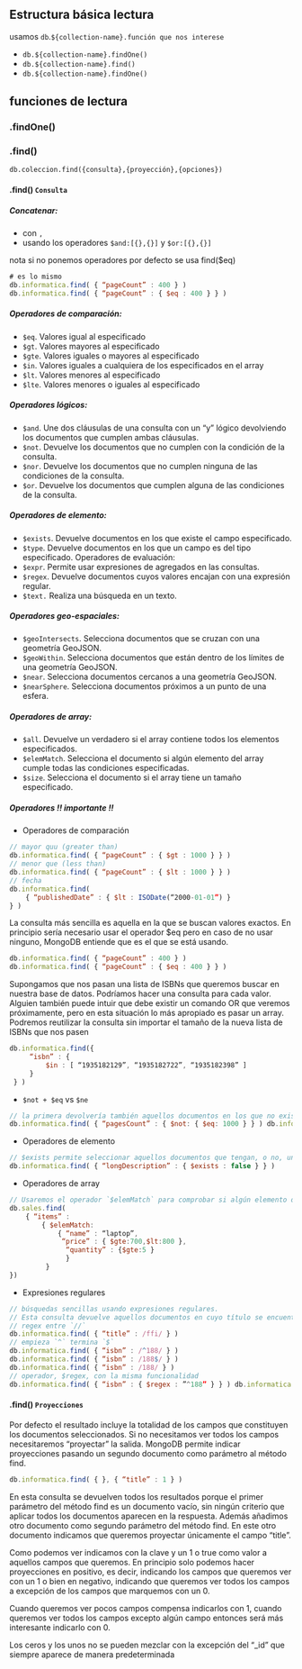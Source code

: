 <!-- markdownlint-disable MD041 -->
<!-- cSpell:ignore informatica isbn coleccion -->

## Estructura básica lectura

usamos `db`.`${collection-name}.función que nos interese`

- `db.${collection-name}.findOne()`
- `db.${collection-name}.find()`
- `db.${collection-name}.findOne()`

## funciones de lectura

### .findOne()

### .find()

`db.coleccion.find({consulta},{proyección},{opciones})`

#### .find() `Consulta`

##### Concatenar:

- con `,`
- usando los operadores `$and:[{},{}]` y `$or:[{},{}]`

nota si no ponemos operadores por defecto se usa find($eq)

```js
# es lo mismo
db.informatica.find( { “pageCount” : 400 } )
db.informatica.find( { “pageCount” : { $eq : 400 } } )
```

##### Operadores de comparación:

- `$eq`. Valores igual al especificado
- `$gt`. Valores mayores al especificado
- `$gte`. Valores iguales o mayores al especificado
- `$in`. Valores iguales a cualquiera de los especificados en el array
- `$lt`. Valores menores al especificado
- `$lte`. Valores menores o iguales al especificado

##### Operadores lógicos:

- `$and`. Une dos cláusulas de una consulta con un “y” lógico devolviendo los documentos que cumplen ambas cláusulas.
- `$not`. Devuelve los documentos que no cumplen con la condición de la consulta.
- `$nor`. Devuelve los documentos que no cumplen ninguna de las condiciones de la consulta.
- `$or`. Devuelve los documentos que cumplen alguna de las condiciones de la consulta.

##### Operadores de elemento:

- `$exists`. Devuelve documentos en los que existe el campo especificado.
- `$type`. Devuelve documentos en los que un campo es del tipo especificado. Operadores de evaluación:
- `$expr`. Permite usar expresiones de agregados en las consultas.
- `$regex`. Devuelve documentos cuyos valores encajan con una expresión regular.
- `$text.` Realiza una búsqueda en un texto.

##### Operadores geo-espaciales:

- `$geoIntersects`. Selecciona documentos que se cruzan con una geometría GeoJSON.
- `$geoWithin`. Selecciona documentos que están dentro de los límites de una geometría GeoJSON.
- `$near`. Selecciona documentos cercanos a una geometría GeoJSON.
- `$nearSphere`. Selecciona documentos próximos a un punto de una esfera.

##### Operadores de array:

- `$all`. Devuelve un verdadero si el array contiene todos los elementos especificados.
- `$elemMatch`. Selecciona el documento si algún elemento del array cumple todas las condiciones especificadas.
- `$size`. Selecciona el documento si el array tiene un tamaño especificado.

##### Operadores  !! importante !!

- Operadores de comparación

```js
// mayor quu (greater than)
db.informatica.find( { “pageCount” : { $gt : 1000 } } )
// menor que (less than)
db.informatica.find( { “pageCount” : { $lt : 1000 } } )
// fecha
db.informatica.find( 
	{ “publishedDate” : { $lt : ISODate(“2000-01-01”) } 
} )
```

La consulta más sencilla es aquella en la que se buscan valores exactos. En principio sería necesario usar el operador $eq pero en caso de no usar ninguno, MongoDB entiende que es el que se está usando.

```js
db.informatica.find( { “pageCount” : 400 } )
db.informatica.find( { “pageCount” : { $eq : 400 } } )
```

Supongamos que nos pasan una lista de ISBNs que queremos buscar en nuestra base de datos. Podríamos hacer una consulta para cada valor. Alguien también puede intuir que debe existir un comando OR que veremos próximamente, pero en esta situación lo más apropiado es pasar un array. Podremos reutilizar la consulta sin importar el tamaño de la nueva lista de ISBNs que nos pasen

```js
db.informatica.find({ 
	 “isbn” : {
		 $in : [ “1935182129”, “1935182722”, “1935182398” ] 
	 }
 } )
```

- `$not + $eq` vs `$ne`

```js
// la primera devolvería también aquellos documentos en los que no exista el campo “pagesCount”. 
db.informatica.find( { “pagesCount” : { $not: { $eq: 1000 } } ) db.informatica.find( { “pagesCount” : { $ne: 1000 } } )
```

- Operadores de elemento

```js
// $exists permite seleccionar aquellos documentos que tengan, o no, un determinado campo
db.informatica.find( { “longDescription” : { $exists : false } } )
```

- Operadores de array

```js
// Usaremos el operador `$elemMatch` para comprobar si algún elemento del array cumple las condiciones que especifiquemos
db.sales.find( 
	{ “items” : 
		{ $elemMatch:
			{ “name” : “laptop”,
			 “price” : { $gte:700,$lt:800 },
			  “quantity” : {$gte:5 } 
			  }
		 }
})
```

- Expresiones regulares

```js
// búsquedas sencillas usando expresiones regulares.
// Esta consulta devuelve aquellos documentos en cuyo título se encuentra la cadena “ffi”. Podemos ver como la expresión regular va encerrada entre barras inclinadas.
// regex entre `//`
db.informatica.find( { “title” : /ffi/ } )
// empieza `^` termina `$`
db.informatica.find( { “isbn” : /^188/ } )
db.informatica.find( { “isbn” : /188$/ } ) 
db.informatica.find( { “isbn” : /188/ } )
// operador, $regex, con la misma funcionalidad
db.informatica.find( { “isbn” : { $regex : ”^188” } } ) db.informatica.find( { “isbn” : { $regex : “188$” } } ) db.informatica.find( { “isbn” : { $regex : “188” } } )
```

#### .find() `Proyecciones`

Por defecto el resultado incluye la totalidad de los campos que constituyen los documentos seleccionados.
Si no necesitamos ver todos los campos necesitaremos “proyectar” la salida. MongoDB permite indicar proyecciones pasando un segundo documento como parámetro al método find.

```js
db.informatica.find( { }, { “title” : 1 } )
```

En esta consulta se devuelven todos los resultados porque el primer parámetro del método find es un documento vacío, sin ningún criterio que aplicar todos los documentos aparecen en la respuesta.
Además añadimos otro documento como segundo parámetro del método find.
En este otro documento indicamos que queremos proyectar únicamente el campo “title”.

Como podemos ver indicamos con la clave y un 1 o true como valor a aquellos campos que queremos.
En principio solo podemos hacer proyecciones en positivo, es decir, indicando los campos que queremos ver con un 1 o bien en negativo, indicando que queremos ver todos los campos a excepción de los campos que marquemos con un 0.

Cuando queremos ver pocos campos compensa indicarlos con 1, cuando queremos ver todos los campos excepto algún campo entonces será más interesante indicarlo con 0.

Los ceros y los unos no se pueden mezclar con la excepción del “_id” que siempre aparece de manera predeterminada
